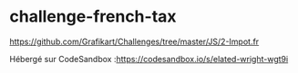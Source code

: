 # challenge-french-tax
https://github.com/Grafikart/Challenges/tree/master/JS/2-Impot.fr

Hébergé sur CodeSandbox :https://codesandbox.io/s/elated-wright-wgt9i
